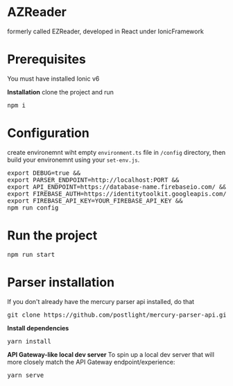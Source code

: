 # AZReader
formerly called EZReader, developed in React under IonicFramework

# Prerequisites
You must have installed Ionic v6

**Installation**
clone the project and run 
<pre>npm i</pre>

# Configuration
create environemnt wiht empty <code>environment.ts</code> file in <code>/config</code> directory, then build your environemnt using your <code>set-env.js</code>.
<pre>
export DEBUG=true && 
export PARSER_ENDPOINT=http://localhost:PORT && 
export API_ENDPOINT=https://database-name.firebaseio.com/ && 
export FIREBASE_AUTH=https://identitytoolkit.googleapis.com/ && 
export FIREBASE_API_KEY=YOUR_FIREBASE_API_KEY && 
npm run config
</pre> 
# Run the project
<pre>npm run start</pre>


# Parser installation
If you don't already have the mercury parser api installed, do that
<pre>git clone https://github.com/postlight/mercury-parser-api.git</pre>

**Install dependencies**
<pre>yarn install</pre>

**API Gateway-like local dev server**
To spin up a local dev server that will more closely match the API Gateway endpoint/experience:
<pre>yarn serve</pre>

